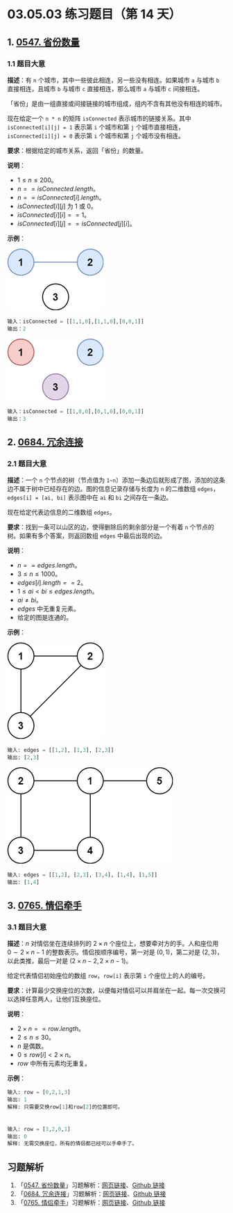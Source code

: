 # 03.05.03 练习题目（第 14 天）

## 1. [0547. 省份数量](https://leetcode.cn/problems/number-of-provinces/)

### 1.1 题目大意

**描述**：有 `n` 个城市，其中一些彼此相连，另一些没有相连。如果城市 `a` 与城市 `b` 直接相连，且城市 `b` 与城市 `c` 直接相连，那么城市 `a` 与城市 `c` 间接相连。

「省份」是由一组直接或间接链接的城市组成，组内不含有其他没有相连的城市。

现在给定一个 `n * n` 的矩阵 `isConnected` 表示城市的链接关系。其中 `isConnected[i][j] = 1` 表示第 `i` 个城市和第 `j` 个城市直接相连，`isConnected[i][j] = 0` 表示第 `i` 个城市和第 `j` 个城市没有相连。

**要求**：根据给定的城市关系，返回「省份」的数量。

**说明**：

- $1 \le n \le 200$。
- $n == isConnected.length$。
- $n == isConnected[i].length$。
- $isConnected[i][j]$ 为 $1$ 或 $0$。
- $isConnected[i][i] == 1$。
- $isConnected[i][j] == isConnected[j][i]$。

**示例**：

![](../../images/20201024054701.jpg)

```python
输入：isConnected = [[1,1,0],[1,1,0],[0,0,1]]
输出：2
```

![img](../../images/20201024054702.jpg)

```python
输入：isConnected = [[1,0,0],[0,1,0],[0,0,1]]
输出：3
```

## 2. [0684. 冗余连接](https://leetcode.cn/problems/redundant-connection/)

### 2.1 题目大意

**描述**：一个 `n` 个节点的树（节点值为 `1~n`）添加一条边后就形成了图，添加的这条边不属于树中已经存在的边。图的信息记录存储与长度为 `n` 的二维数组 `edges`，`edges[i] = [ai, bi]` 表示图中在 `ai` 和 `bi` 之间存在一条边。

现在给定代表边信息的二维数组 `edges`。

**要求**：找到一条可以山区的边，使得删除后的剩余部分是一个有着 `n` 个节点的树。如果有多个答案，则返回数组 `edges` 中最后出现的边。

**说明**：

- $n == edges.length$。
- $3 \le n \le 1000$。
- $edges[i].length == 2$。
- $1 \le ai < bi \le edges.length$。
- $ai ≠ bi$。
- $edges$ 中无重复元素。
- 给定的图是连通的。

**示例**：

![img](../../images/20201024068401.png)

```python
输入: edges = [[1,2], [1,3], [2,3]]
输出: [2,3]
```

![img](../../images/20201024068402.png)

```python
输入: edges = [[1,2], [2,3], [3,4], [1,4], [1,5]]
输出: [1,4]
```

## 3. [0765. 情侣牵手](https://leetcode.cn/problems/couples-holding-hands/)

### 3.1 题目大意

**描述**：$n$ 对情侣坐在连续排列的 $2 \times n$ 个座位上，想要牵对方的手。人和座位用 $0 \sim 2 \times n - 1$ 的整数表示。情侣按顺序编号，第一对是 $(0, 1)$，第二对是 $(2, 3)$，以此类推，最后一对是 $(2 \times n - 2, 2 \times n - 1)$。

给定代表情侣初始座位的数组 `row`，`row[i]` 表示第 `i` 个座位上的人的编号。

**要求**：计算最少交换座位的次数，以便每对情侣可以并肩坐在一起。每一次交换可以选择任意两人，让他们互换座位。

**说明**：

- $2 \times n == row.length$。
- $2 \le n \le 30$。
- $n$ 是偶数。
- $0 \le row[i] < 2 \times n$。
- $row$ 中所有元素均无重复。

**示例**：

```python
输入: row = [0,2,1,3]
输出: 1
解释: 只需要交换row[1]和row[2]的位置即可。


输入: row = [3,2,0,1]
输出: 0
解释: 无需交换座位，所有的情侣都已经可以手牵手了。
```

## 习题解析

1. 「[0547. 省份数量](https://leetcode.cn/problems/number-of-provinces/)」习题解析：[网页链接](https://datawhalechina.github.io/leetcode-notes/#/solutions/0547)、[Github 链接](https://github.com/datawhalechina/leetcode-notes/blob/main/docs/solutions/0547.md)
2. 「[0684. 冗余连接](https://leetcode.cn/problems/redundant-connection/)」习题解析：[网页链接](https://datawhalechina.github.io/leetcode-notes/#/solutions/0684)、[Github 链接](https://github.com/datawhalechina/leetcode-notes/blob/main/docs/solutions/0684.md)
3. 「[0765. 情侣牵手](https://leetcode.cn/problems/couples-holding-hands/)」习题解析：[网页链接](https://datawhalechina.github.io/leetcode-notes/#/solutions/0765)、[Github 链接](https://github.com/datawhalechina/leetcode-notes/blob/main/docs/solutions/0765.md)

